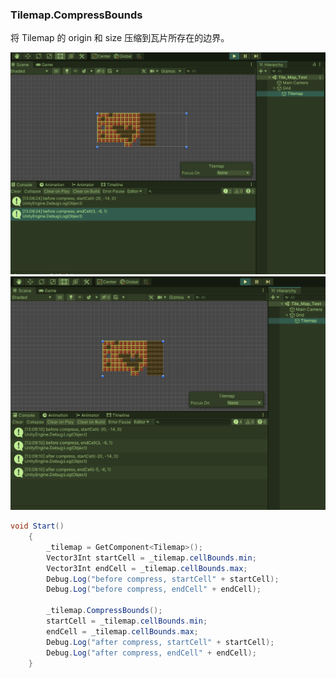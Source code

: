 ### Tilemap.CompressBounds
将 Tilemap 的 origin 和 size 压缩到瓦片所存在的边界。  

![before](../assets/unity/Tilemap.CompressBounds/before.png)
![after](../assets/unity/Tilemap.CompressBounds/after.png)
```c#
void Start()
    {
        _tilemap = GetComponent<Tilemap>();
        Vector3Int startCell = _tilemap.cellBounds.min;
        Vector3Int endCell = _tilemap.cellBounds.max;
        Debug.Log("before compress, startCell" + startCell);
        Debug.Log("before compress, endCell" + endCell);
        
        _tilemap.CompressBounds();
        startCell = _tilemap.cellBounds.min;
        endCell = _tilemap.cellBounds.max;
        Debug.Log("after compress, startCell" + startCell);
        Debug.Log("after compress, endCell" + endCell);
    }
```